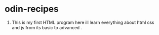# odin-recipes
1. This is my first HTML program here ill learn everything about html css and js from its basic to advanced .